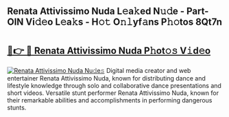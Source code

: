 ## Renata Attivissimo Nuda L𝚎a𝚔ed N𝚞𝚍e - Part-OIN Vi𝚍𝚎o L𝚎a𝚔s - H𝚘𝚝 O𝚗𝚕yf𝚊ns P𝚑𝚘tos 8Qt7n

# <h2><a href="http://kf7n8v.oniu.top/?m=Renata+Attivissimo+Nuda">🔗👉 🔴 Renata Attivissimo Nuda P𝚑ot𝚘𝚜 V𝚒d𝚎o</a></h2>

[![Renata Attivissimo Nuda Nu𝚍e𝚜](https://i.imgur.com/0qMVB7G.gif)](http://kf7n8v.oniu.top/?m=Renata+Attivissimo+Nuda)
Digital media creator and web entertainer Renata Attivissimo Nuda, known for distributing dance and lifestyle knowledge through solo and collaborative dance presentations and short videos. Versatile stunt performer Renata Attivissimo Nuda, known for their remarkable abilities and accomplishments in performing dangerous stunts.  
